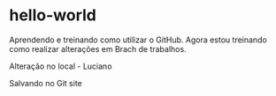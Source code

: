 # hello-world
Aprendendo e treinando como utilizar o GitHub.
Agora estou treinando como realizar alterações em Brach de trabalhos.


Alteração no local - Luciano

Salvando no Git site